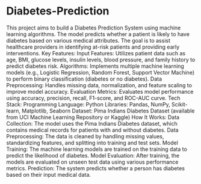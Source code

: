 # Diabetes-Prediction
This project aims to build a Diabetes Prediction System using machine learning algorithms. The model predicts whether a patient is likely to have diabetes based on various medical attributes. The goal is to assist healthcare providers in identifying at-risk patients and providing early interventions.
Key Features:
Input Features: Utilizes patient data such as age, BMI, glucose levels, insulin levels, blood pressure, and family history to predict diabetes risk.
Algorithms: Implements multiple machine learning models (e.g., Logistic Regression, Random Forest, Support Vector Machine) to perform binary classification (diabetes or no diabetes).
Data Preprocessing: Handles missing data, normalization, and feature scaling to improve model accuracy.
Evaluation Metrics: Evaluates model performance using accuracy, precision, recall, F1-score, and ROC-AUC curve.
Tech Stack:
Programming Language: Python
Libraries: Pandas, NumPy, Scikit-learn, Matplotlib, Seaborn
Dataset: Pima Indians Diabetes Dataset (available from UCI Machine Learning Repository or Kaggle)
How It Works:
Data Collection: The model uses the Pima Indians Diabetes dataset, which contains medical records for patients with and without diabetes.
Data Preprocessing: The data is cleaned by handling missing values, standardizing features, and splitting into training and test sets.
Model Training: The machine learning models are trained on the training data to predict the likelihood of diabetes.
Model Evaluation: After training, the models are evaluated on unseen test data using various performance metrics.
Prediction: The system predicts whether a person has diabetes based on their input medical data.

